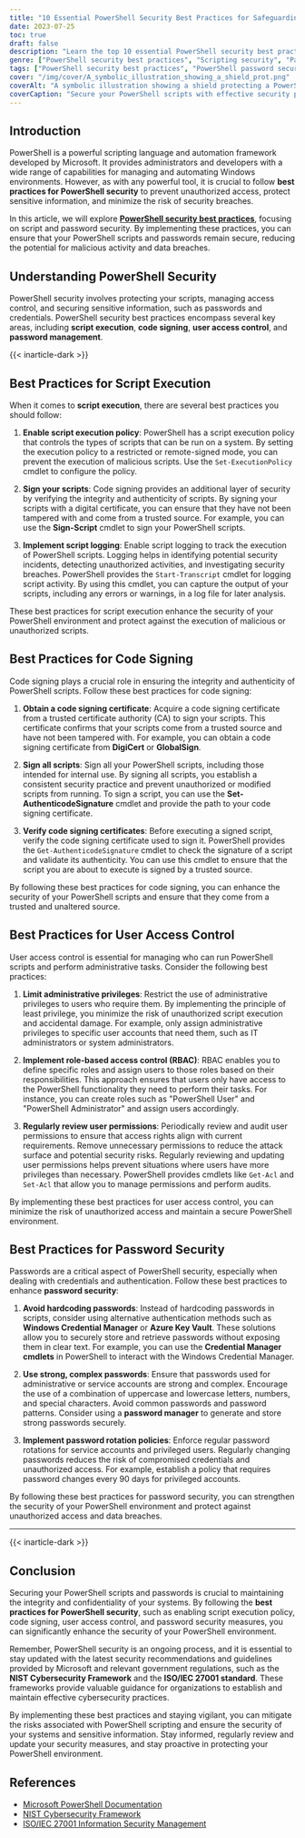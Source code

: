 ```yaml
---
title: "10 Essential PowerShell Security Best Practices for Safeguarding Your Scripts"
date: 2023-07-25
toc: true
draft: false
description: "Learn the top 10 essential PowerShell security best practices for safeguarding your scripts, passwords, and sensitive information. Enhance the security of your PowerShell environment and protect against unauthorized access and potential security breaches."
genre: ["PowerShell security best practices", "Scripting security", "Password security", "IT security", "Cybersecurity", "Windows administration", "Automation", "Secure coding", "Network security", "Data protection"]
tags: ["PowerShell security best practices", "PowerShell password security best practices", "best practices for securing and using PowerShell", "script execution policy", "code signing", "user access control", "password security", "hardcoding passwords", "strong passwords", "password rotation policies", "safeguarding PowerShell scripts", "protecting passwords in PowerShell", "managing script execution in PowerShell", "securing sensitive information in PowerShell", "enhancing PowerShell security"]
cover: "/img/cover/A_symbolic_illustration_showing_a_shield_prot.png"
coverAlt: "A symbolic illustration showing a shield protecting a PowerShell script."
coverCaption: "Secure your PowerShell scripts with effective security practices."
---
```


## Introduction

PowerShell is a powerful scripting language and automation framework developed by Microsoft. It provides administrators and developers with a wide range of capabilities for managing and automating Windows environments. However, as with any powerful tool, it is crucial to follow **best practices for PowerShell security** to prevent unauthorized access, protect sensitive information, and minimize the risk of security breaches.

In this article, we will explore [**PowerShell security best practices**](https://simeononsecurity.com/articles/secure-coding-standards-for-powershell/), focusing on script and password security. By implementing these practices, you can ensure that your PowerShell scripts and passwords remain secure, reducing the potential for malicious activity and data breaches.

## Understanding PowerShell Security

PowerShell security involves protecting your scripts, managing access control, and securing sensitive information, such as passwords and credentials. PowerShell security best practices encompass several key areas, including **script execution**, **code signing**, **user access control**, and **password management**.

{{< inarticle-dark >}}

## Best Practices for Script Execution

When it comes to **script execution**, there are several best practices you should follow:

1. **Enable script execution policy**: PowerShell has a script execution policy that controls the types of scripts that can be run on a system. By setting the execution policy to a restricted or remote-signed mode, you can prevent the execution of malicious scripts. Use the `Set-ExecutionPolicy` cmdlet to configure the policy.

2. **Sign your scripts**: Code signing provides an additional layer of security by verifying the integrity and authenticity of scripts. By signing your scripts with a digital certificate, you can ensure that they have not been tampered with and come from a trusted source. For example, you can use the **Sign-Script** cmdlet to sign your PowerShell scripts.

3. **Implement script logging**: Enable script logging to track the execution of PowerShell scripts. Logging helps in identifying potential security incidents, detecting unauthorized activities, and investigating security breaches. PowerShell provides the `Start-Transcript` cmdlet for logging script activity. By using this cmdlet, you can capture the output of your scripts, including any errors or warnings, in a log file for later analysis.

These best practices for script execution enhance the security of your PowerShell environment and protect against the execution of malicious or unauthorized scripts.

## Best Practices for Code Signing

Code signing plays a crucial role in ensuring the integrity and authenticity of PowerShell scripts. Follow these best practices for code signing:

1. **Obtain a code signing certificate**: Acquire a code signing certificate from a trusted certificate authority (CA) to sign your scripts. This certificate confirms that your scripts come from a trusted source and have not been tampered with. For example, you can obtain a code signing certificate from **DigiCert** or **GlobalSign**.

2. **Sign all scripts**: Sign all your PowerShell scripts, including those intended for internal use. By signing all scripts, you establish a consistent security practice and prevent unauthorized or modified scripts from running. To sign a script, you can use the **Set-AuthenticodeSignature** cmdlet and provide the path to your code signing certificate.

3. **Verify code signing certificates**: Before executing a signed script, verify the code signing certificate used to sign it. PowerShell provides the `Get-AuthenticodeSignature` cmdlet to check the signature of a script and validate its authenticity. You can use this cmdlet to ensure that the script you are about to execute is signed by a trusted source.

By following these best practices for code signing, you can enhance the security of your PowerShell scripts and ensure that they come from a trusted and unaltered source.

## Best Practices for User Access Control

User access control is essential for managing who can run PowerShell scripts and perform administrative tasks. Consider the following best practices:

1. **Limit administrative privileges**: Restrict the use of administrative privileges to users who require them. By implementing the principle of least privilege, you minimize the risk of unauthorized script execution and accidental damage. For example, only assign administrative privileges to specific user accounts that need them, such as IT administrators or system administrators.

2. **Implement role-based access control (RBAC)**: RBAC enables you to define specific roles and assign users to those roles based on their responsibilities. This approach ensures that users only have access to the PowerShell functionality they need to perform their tasks. For instance, you can create roles such as "PowerShell User" and "PowerShell Administrator" and assign users accordingly.

3. **Regularly review user permissions**: Periodically review and audit user permissions to ensure that access rights align with current requirements. Remove unnecessary permissions to reduce the attack surface and potential security risks. Regularly reviewing and updating user permissions helps prevent situations where users have more privileges than necessary. PowerShell provides cmdlets like `Get-Acl` and `Set-Acl` that allow you to manage permissions and perform audits.

By implementing these best practices for user access control, you can minimize the risk of unauthorized access and maintain a secure PowerShell environment.

## Best Practices for Password Security

Passwords are a critical aspect of PowerShell security, especially when dealing with credentials and authentication. Follow these best practices to enhance **password security**:

1. **Avoid hardcoding passwords**: Instead of hardcoding passwords in scripts, consider using alternative authentication methods such as **Windows Credential Manager** or **Azure Key Vault**. These solutions allow you to securely store and retrieve passwords without exposing them in clear text. For example, you can use the **Credential Manager cmdlets** in PowerShell to interact with the Windows Credential Manager.

2. **Use strong, complex passwords**: Ensure that passwords used for administrative or service accounts are strong and complex. Encourage the use of a combination of uppercase and lowercase letters, numbers, and special characters. Avoid common passwords and password patterns. Consider using a **password manager** to generate and store strong passwords securely.

3. **Implement password rotation policies**: Enforce regular password rotations for service accounts and privileged users. Regularly changing passwords reduces the risk of compromised credentials and unauthorized access. For example, establish a policy that requires password changes every 90 days for privileged accounts.

By following these best practices for password security, you can strengthen the security of your PowerShell environment and protect against unauthorized access and data breaches.

______

{{< inarticle-dark >}}

## Conclusion

Securing your PowerShell scripts and passwords is crucial to maintaining the integrity and confidentiality of your systems. By following the **best practices for PowerShell security**, such as enabling script execution policy, code signing, user access control, and password security measures, you can significantly enhance the security of your PowerShell environment.

Remember, PowerShell security is an ongoing process, and it is essential to stay updated with the latest security recommendations and guidelines provided by Microsoft and relevant government regulations, such as the **NIST Cybersecurity Framework** and the **ISO/IEC 27001 standard**. These frameworks provide valuable guidance for organizations to establish and maintain effective cybersecurity practices.

By implementing these best practices and staying vigilant, you can mitigate the risks associated with PowerShell scripting and ensure the security of your systems and sensitive information. Stay informed, regularly review and update your security measures, and stay proactive in protecting your PowerShell environment.

## References

- [Microsoft PowerShell Documentation](https://docs.microsoft.com/powershell/)
- [NIST Cybersecurity Framework](https://www.nist.gov/cyberframework)
- [ISO/IEC 27001 Information Security Management](https://www.iso.org/isoiec-27001-information-security.html)
